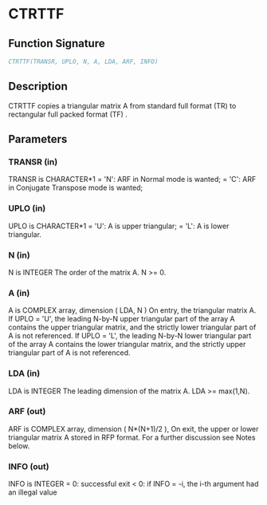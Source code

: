 # CTRTTF

## Function Signature

```fortran
CTRTTF(TRANSR, UPLO, N, A, LDA, ARF, INFO)
```

## Description


 CTRTTF copies a triangular matrix A from standard full format (TR)
 to rectangular full packed format (TF) .

## Parameters

### TRANSR (in)

TRANSR is CHARACTER*1 = 'N': ARF in Normal mode is wanted; = 'C': ARF in Conjugate Transpose mode is wanted;

### UPLO (in)

UPLO is CHARACTER*1 = 'U': A is upper triangular; = 'L': A is lower triangular.

### N (in)

N is INTEGER The order of the matrix A. N >= 0.

### A (in)

A is COMPLEX array, dimension ( LDA, N ) On entry, the triangular matrix A. If UPLO = 'U', the leading N-by-N upper triangular part of the array A contains the upper triangular matrix, and the strictly lower triangular part of A is not referenced. If UPLO = 'L', the leading N-by-N lower triangular part of the array A contains the lower triangular matrix, and the strictly upper triangular part of A is not referenced.

### LDA (in)

LDA is INTEGER The leading dimension of the matrix A. LDA >= max(1,N).

### ARF (out)

ARF is COMPLEX array, dimension ( N*(N+1)/2 ), On exit, the upper or lower triangular matrix A stored in RFP format. For a further discussion see Notes below.

### INFO (out)

INFO is INTEGER = 0: successful exit < 0: if INFO = -i, the i-th argument had an illegal value

